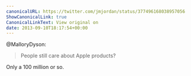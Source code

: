 ```yaml
---
canonicalURL: https://twitter.com/jmjordan/status/377496168038957056
ShowCanonicalLink: true
CanonicalLinkText: View original on
date: 2013-09-10T18:17:54+00:00
---
```

@MalloryDyson:

> People still care about Apple products?

Only a 100 million or so.